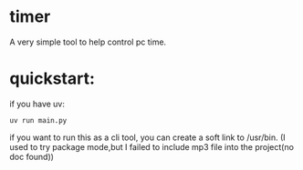 # timer 
A very simple tool to help control pc time.
# quickstart:
if you have uv:
```shell
uv run main.py
```
if you want to run this as a cli tool, you can create a soft link to /usr/bin.
(I used to try package mode,but I failed to include mp3 file into the project(no doc found))  
